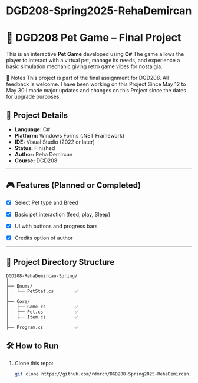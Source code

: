 # DGD208-Spring2025-RehaDemircan
# 🐾 DGD208 Pet Game – Final Project
This is an interactive **Pet Game** developed using **C#** The game allows the player to interact with a virtual pet, manage its needs, and experience a basic simulation mechanic giving retro game vibes for nostalgia.

📣 Notes
This project is part of the final assignment for DGD208. All feedback is welcome.
I have been working on this Project Since May 12 to May 30 
I made major updates and changes on this Project since the dates for upgrade purposes. 

## 📌 Project Details
- **Language:** C#  
- **Platform:** Windows Forms (.NET Framework)  
- **IDE:** Visual Studio (2022 or later)  
- **Status:** Finished 
- **Author:** Reha Demircan  
- **Course:** DGD208
---
## 🎮 Features (Planned or Completed)
- [x] Select Pet type and Breed
- [x] Basic pet interaction (feed, play, Sleep)
- [x] UI with buttons and progress bars
- [x] Credits option of author
      

---
## 📁 Project Directory Structure

```
DGD208-RehaDemircan-Spring/
│
├── Enums/
│   └── PetStat.cs        ✅ 
│
├── Core/
│   ├── Game.cs           ✅
│   ├── Pet.cs            ✅
│   ├── Item.cs           ✅ 
│
├── Program.cs            ✅

```
## 🛠️ How to Run

1. Clone this repo:
   ```bash
   git clone https://github.com/rdmrcn/DGD208-Spring2025-RehaDemircan.git
